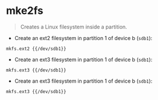 # mke2fs

> Creates a Linux filesystem inside a partition.

- Create an ext2 filesystem in partition 1 of device b (`sdb1`):

`mkfs.ext2 {{/dev/sdb1}}`

- Create an ext3 filesystem in partition 1 of device b (`sdb1`):

`mkfs.ext3 {{/dev/sdb1}}`

- Create an ext3 filesystem in partition 1 of device b (`sdb1`):

`mkfs.ext3 {{/dev/sdb1}}`
